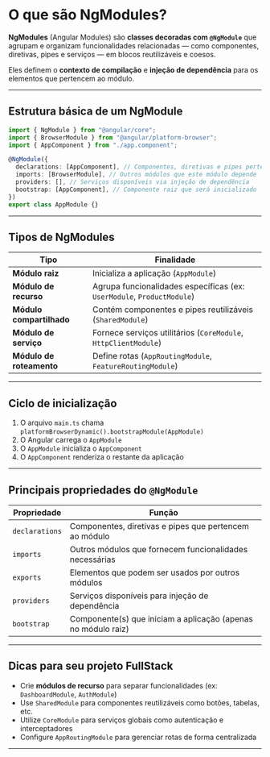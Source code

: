 # O que são NgModules?

**NgModules** (Angular Modules) são **classes decoradas com `@NgModule`** que agrupam e organizam funcionalidades relacionadas — como componentes, diretivas, pipes e serviços — em blocos reutilizáveis e coesos.

Eles definem o **contexto de compilação** e **injeção de dependência** para os elementos que pertencem ao módulo.

---

## Estrutura básica de um NgModule

```ts
import { NgModule } from "@angular/core";
import { BrowserModule } from "@angular/platform-browser";
import { AppComponent } from "./app.component";

@NgModule({
  declarations: [AppComponent], // Componentes, diretivas e pipes pertencentes ao módulo
  imports: [BrowserModule], // Outros módulos que este módulo depende
  providers: [], // Serviços disponíveis via injeção de dependência
  bootstrap: [AppComponent], // Componente raiz que será inicializado
})
export class AppModule {}
```

---

## Tipos de NgModules

| Tipo | Finalidade |
| --- | --- |
| **Módulo raiz** | Inicializa a aplicação (`AppModule`) |
| **Módulo de recurso** | Agrupa funcionalidades específicas (ex: `UserModule`, `ProductModule`) |
| **Módulo compartilhado** | Contém componentes e pipes reutilizáveis (`SharedModule`) |
| **Módulo de serviço** | Fornece serviços utilitários (`CoreModule`, `HttpClientModule`) |
| **Módulo de roteamento** | Define rotas (`AppRoutingModule`, `FeatureRoutingModule`) |

---

## Ciclo de inicialização

1. O arquivo `main.ts` chama `platformBrowserDynamic().bootstrapModule(AppModule)`
2. O Angular carrega o `AppModule`
3. O `AppModule` inicializa o `AppComponent`
4. O `AppComponent` renderiza o restante da aplicação

---

## Principais propriedades do `@NgModule`

| Propriedade | Função |
| --- | --- |
| `declarations` | Componentes, diretivas e pipes que pertencem ao módulo |
| `imports` | Outros módulos que fornecem funcionalidades necessárias |
| `exports` | Elementos que podem ser usados por outros módulos |
| `providers` | Serviços disponíveis para injeção de dependência |
| `bootstrap` | Componente(s) que iniciam a aplicação (apenas no módulo raiz) |

---

## Dicas para seu projeto FullStack

- Crie **módulos de recurso** para separar funcionalidades (ex: `DashboardModule`, `AuthModule`)
- Use `SharedModule` para componentes reutilizáveis como botões, tabelas, etc.
- Utilize `CoreModule` para serviços globais como autenticação e interceptadores
- Configure `AppRoutingModule` para gerenciar rotas de forma centralizada

---
